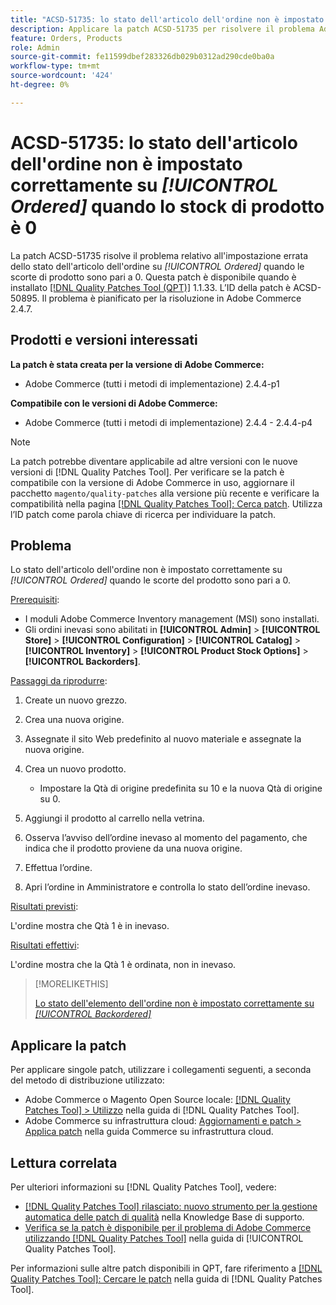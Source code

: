 ```yaml
---
title: "ACSD-51735: lo stato dell'articolo dell'ordine non è impostato correttamente su *[!UICONTROL Ordered]* quando lo stock di prodotto è 0"
description: Applicare la patch ACSD-51735 per risolvere il problema Adobe Commerce in cui lo stato dell'articolo dell'ordine non è impostato correttamente su *[!UICONTROL Ordered]* quando la scorta prodotto è 0.
feature: Orders, Products
role: Admin
source-git-commit: fe11599dbef283326db029b0312ad290cde0ba0a
workflow-type: tm+mt
source-wordcount: '424'
ht-degree: 0%

---
```


# ACSD-51735: lo stato dell&#39;articolo dell&#39;ordine non è impostato correttamente su *[!UICONTROL Ordered]* quando lo stock di prodotto è 0

La patch ACSD-51735 risolve il problema relativo all&#39;impostazione errata dello stato dell&#39;articolo dell&#39;ordine su *[!UICONTROL Ordered]* quando le scorte di prodotto sono pari a 0. Questa patch è disponibile quando è installato [[!DNL Quality Patches Tool (QPT)]](https://experienceleague.adobe.com/en/docs/commerce-knowledge-base/kb/announcements/commerce-announcements/magento-quality-patches-released-new-tool-to-self-serve-quality-patches) 1.1.33. L’ID della patch è ACSD-50895. Il problema è pianificato per la risoluzione in Adobe Commerce 2.4.7.

## Prodotti e versioni interessati

**La patch è stata creata per la versione di Adobe Commerce:**

* Adobe Commerce (tutti i metodi di implementazione) 2.4.4-p1

**Compatibile con le versioni di Adobe Commerce:**

* Adobe Commerce (tutti i metodi di implementazione) 2.4.4 - 2.4.4-p4

>[!NOTE]
>
>La patch potrebbe diventare applicabile ad altre versioni con le nuove versioni di [!DNL Quality Patches Tool]. Per verificare se la patch è compatibile con la versione di Adobe Commerce in uso, aggiornare il pacchetto `magento/quality-patches` alla versione più recente e verificare la compatibilità nella pagina [[!DNL Quality Patches Tool]: Cerca patch](https://experienceleague.adobe.com/tools/commerce-quality-patches/index.html). Utilizza l’ID patch come parola chiave di ricerca per individuare la patch.

## Problema

Lo stato dell&#39;articolo dell&#39;ordine non è impostato correttamente su *[!UICONTROL Ordered]* quando le scorte del prodotto sono pari a 0.

<u>Prerequisiti</u>:

* I moduli Adobe Commerce Inventory management (MSI) sono installati.
* Gli ordini inevasi sono abilitati in **[!UICONTROL Admin]** > **[!UICONTROL Store]** > **[!UICONTROL Configuration]** > **[!UICONTROL Catalog]** > **[!UICONTROL Inventory]** > **[!UICONTROL Product Stock Options]** > **[!UICONTROL Backorders]**.

<u>Passaggi da riprodurre</u>:

1. Create un nuovo grezzo.
1. Crea una nuova origine.
1. Assegnate il sito Web predefinito al nuovo materiale e assegnate la nuova origine.
1. Crea un nuovo prodotto.

   * Impostare la Qtà di origine predefinita su 10 e la nuova Qtà di origine su 0.

1. Aggiungi il prodotto al carrello nella vetrina.
1. Osserva l’avviso dell’ordine inevaso al momento del pagamento, che indica che il prodotto proviene da una nuova origine.
1. Effettua l’ordine.
1. Apri l’ordine in Amministratore e controlla lo stato dell’ordine inevaso.

<u>Risultati previsti</u>:

L&#39;ordine mostra che Qtà 1 è in inevaso.

<u>Risultati effettivi</u>:

L&#39;ordine mostra che la Qtà 1 è ordinata, non in inevaso.

>[!MORELIKETHIS]
>
>[Lo stato dell&#39;elemento dell&#39;ordine non è impostato correttamente su *[!UICONTROL Backordered]*](/help/tools/quality-patches-tool/patches-available-in-qpt/v1-1-33/acsd-51408-order-item-status-is-set-to-backordered.md)

## Applicare la patch

Per applicare singole patch, utilizzare i collegamenti seguenti, a seconda del metodo di distribuzione utilizzato:

* Adobe Commerce o Magento Open Source locale: [[!DNL Quality Patches Tool] > Utilizzo](/help/tools/quality-patches-tool/usage.md) nella guida di [!DNL Quality Patches Tool].
* Adobe Commerce su infrastruttura cloud: [Aggiornamenti e patch > Applica patch](https://experienceleague.adobe.com/docs/commerce-cloud-service/user-guide/develop/upgrade/apply-patches.html) nella guida Commerce su infrastruttura cloud.

## Lettura correlata

Per ulteriori informazioni su [!DNL Quality Patches Tool], vedere:

* [[!DNL Quality Patches Tool] rilasciato: nuovo strumento per la gestione automatica delle patch di qualità](https://experienceleague.adobe.com/en/docs/commerce-knowledge-base/kb/announcements/commerce-announcements/magento-quality-patches-released-new-tool-to-self-serve-quality-patches) nella Knowledge Base di supporto.
* [Verifica se la patch è disponibile per il problema di Adobe Commerce utilizzando  [!DNL Quality Patches Tool]](/help/tools/quality-patches-tool/patches-available-in-qpt/check-patch-for-magento-issue-with-magento-quality-patches.md) nella guida di [!UICONTROL Quality Patches Tool].


Per informazioni sulle altre patch disponibili in QPT, fare riferimento a [[!DNL Quality Patches Tool]: Cercare le patch](https://experienceleague.adobe.com/tools/commerce-quality-patches/index.html) nella guida di [!DNL Quality Patches Tool].
